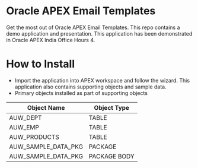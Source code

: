 # Oracle APEX Email Templates
Get the most out of Oracle APEX Email Templates. This repo contains a demo application and presentation. This application has been demonstrated in Oracle APEX India Office Hours 4.
# How to Install
  * Import the application into APEX workspace and follow the wizard. This application also contains supporting objects and sample data.
  * Primary objects installed as part of supporting objects

  | Object Name | Object Type |
  | ------ | ------ |
  |AUW_DEPT|TABLE|
  |AUW_EMP|TABLE|
  |AUW_PRODUCTS|TABLE|
  |AUW_SAMPLE_DATA_PKG|PACKAGE|
  |AUW_SAMPLE_DATA_PKG|PACKAGE BODY|